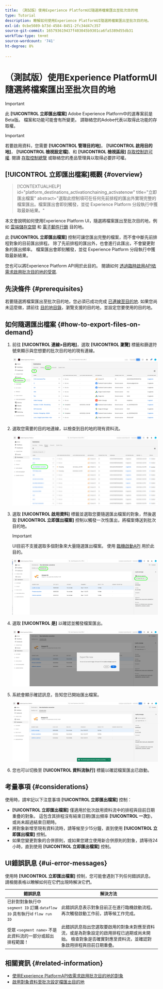 ```yaml
---
title: （測試版）使用Experience PlatformUI隨選將檔案匯出至批次目的地
type: Tutorial
description: 瞭解如何使用Experience PlatformUI隨選將檔案匯出至批次目的地。
exl-id: 0cbe5089-b73d-4584-8451-2fc34d47c357
source-git-commit: 165793619437f403045b9301ca6fa5389d55db31
workflow-type: tm+mt
source-wordcount: '741'
ht-degree: 8%

---
```


# （測試版）使用Experience PlatformUI隨選將檔案匯出至批次目的地

>[!IMPORTANT]
>
>此 **[!UICONTROL 立即匯出檔案]** Adobe Experience Platform中的選專案前是Beta版。 檔案和功能可能會有所變更。
>請聯絡您的Adobe代表以取得此功能的存取權。

>[!IMPORTANT]
> 
>若要啟用資料，您需要 **[!UICONTROL 管理目的地]**， **[!UICONTROL 啟用目的地]**， **[!UICONTROL 檢視設定檔]**、和 **[!UICONTROL 檢視區段]** [存取控制許可權](/help/access-control/home.md#permissions). 閱讀 [存取控制總覽](/help/access-control/ui/overview.md) 或聯絡您的產品管理員以取得必要許可權。

## **[!UICONTROL 立即匯出檔案]**&#x200B;概觀 {#overview}

>[!CONTEXTUALHELP]
>id="platform_destinations_activationchaining_activatenow"
>title="立即匯出檔案"
>abstract="選取此控制項可在任何先前排程的匯出外實現完整的檔案匯出。檔案匯出會即刻觸發，並從 Experience Platform 分段執行中獲取最新結果。"

本文會說明如何使用Experience Platform UI，隨選將檔案匯出至批次目的地，例如 [雲端儲存空間](/help/destinations/catalog/cloud-storage/overview.md) 和 [電子郵件行銷](/help/destinations/catalog/email-marketing/overview.md) 目的地。

此 **[!UICONTROL 立即匯出檔案]** 控制可讓您匯出完整的檔案，而不會中斷先前排程對象的目前匯出排程。 除了先前排程的匯出外，也會進行此匯出，不會變更對象的匯出頻率。 檔案匯出會即刻觸發，並從 Experience Platform 分段執行中獲取最新結果。

您也可以將Experience Platform API用於此目的。 閱讀如何 [透過臨時啟用API依需求啟用批次目的地的受眾](/help/destinations/api/ad-hoc-activation-api.md).

## 先決條件 {#prerequisites}

若要隨選將檔案匯出至批次目的地，您必須已成功完成 [已連線至目的地](./connect-destination.md). 如果您尚未這麼做，請前往 [目的地目錄](../catalog/overview.md)，瀏覽支援的目的地，並設定您要使用的目的地。

## 如何隨選匯出檔案 {#how-to-export-files-on-demand}

1. 前往 **[!UICONTROL 連線>目的地]**，選取 **[!UICONTROL 瀏覽]** 標籤和篩選符號來顯示與您想要的批次目的地的現有連線。

   ![反白顯示如何前往瀏覽標籤並篩選現有資料流程的影像。](../assets/ui/activate-on-demand/browse-tab.png)

2. 選取您需要的目的地連線，以檢查到目的地的現有資料流。

   ![影像反白顯示篩選的資料流。](../assets/ui/activate-on-demand/filtered-dataflow.png)

3. 選取 **[!UICONTROL 啟用資料]** 標籤並選取您要隨選匯出檔案的對象，然後選取 **[!UICONTROL 立即匯出檔案]** 控制以觸發一次性匯出，將檔案傳送到批次目的地。

   >[!IMPORTANT]
   >
   >UI目前不支援選取多個對象來大量隨選匯出檔案。 使用 [臨機啟動API](/help/destinations/api/ad-hoc-activation-api.md) 用於此目的。

   ![反白顯示「立即匯出檔案」按鈕的影像。](../assets/ui/activate-on-demand/activate-segment-on-demand.png)

4. 選取 **[!UICONTROL 是]** 以確認並觸發檔案匯出。

   ![此影像顯示立即匯出檔案確認對話方塊。](../assets/ui/activate-on-demand/confirm-activation.png)

5. 系統會顯示確認訊息，告知您已開始匯出檔案。

   ![顯示成功隨機啟動確認的影像。](../assets/ui/activate-on-demand/ad-hoc-success.png)

6. 您也可以切換至 **[!UICONTROL 資料流執行]** 標籤以確認檔案匯出已啟動。

## 考量事項 {#considerations}

使用時，請牢記以下注意事項 **[!UICONTROL 立即匯出檔案]** 控制：

* **[!UICONTROL 立即匯出檔案]** 僅適用於批次啟用資料流中的排程與目前日期重疊的對象。 這包含其排程沒有結束日期(匯出頻率 **[!UICONTROL 一次]**)，或尚未超過結束日期時。
* 將對象新增至現有資料流時，請等候至少15分鐘，直到使用 **[!UICONTROL 立即匯出檔案]** 控制。
* 如果您變更對象的合併原則，或如果您建立使用新合併原則的對象，請等待24小時，直到使用 **[!UICONTROL 立即匯出檔案]** 控制。

## UI錯誤訊息 {#ui-error-messages}

使用時 **[!UICONTROL 立即匯出檔案]** 控制，您可能會遇到下列任何錯誤訊息。 請檢閱表格以瞭解如何在它們出現時解決它們。

| 錯誤訊息 | 解決方法 |
|---------|----------|
| 已針對對象執行中 `segment ID` 訂購 `dataflow ID` 具有執行id `flow run ID` | 此錯誤訊息表示對象目前正在進行臨機啟動流程。 再次觸發啟動工作前，請等候工作完成。 |
| 受眾 `<segment name>` 不是此資料流的一部分或超出排程範圍！ | 此錯誤訊息指出您選取要啟用的對象未對應至資料流，或是為對象設定的啟用排程已過期或尚未開始。 檢查對象是否確實對應至資料流，並確認對象啟用排程與目前日期重疊。 |

## 相關資訊 {#related-information}

* [使用Experience PlatformAPI依需求啟用批次目的地的對象](/help/destinations/api/ad-hoc-activation-api.md)
* [啟用對象資料至批次設定檔匯出目的地](/help/destinations/ui/activate-batch-profile-destinations.md)
